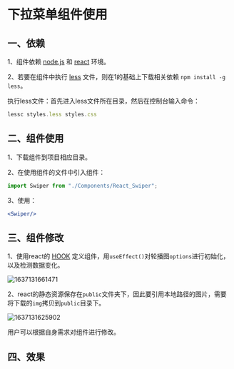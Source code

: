 # 下拉菜单组件使用

## 一、依赖

1、组件依赖 [node.js](http://nodejs.cn/learn) 和 [react](https://react.docschina.org/) 环境。

2、若要在组件中执行 [less](https://less.bootcss.com/) 文件，则在1的基础上下载相关依赖 `npm install -g less`。

执行less文件：首先进入less文件所在目录，然后在控制台输入命令：

```js
lessc styles.less styles.css
```

## 二、组件使用

1、下载组件到项目相应目录。

2、在使用组件的文件中引入组件：

```jsx
import Swiper from "./Components/React_Swiper";
```

3、使用：

```jsx
<Swiper/>
```

## 三、组件修改

1、使用react的 [HOOK](https://react.docschina.org/docs/hooks-intro.html) 定义组件，用`useEffect()`对轮播图`options`进行初始化，以及检测数据变化。

![1637131661471](C:\Users\27618\AppData\Roaming\Typora\typora-user-images\1637131661471.png)

2、react的静态资源保存在`public`文件夹下，因此要引用本地路径的图片，需要将下载的`img`拷贝到`public`目录下。

![1637131625902](C:\Users\27618\AppData\Roaming\Typora\typora-user-images\1637131625902.png)



用户可以根据自身需求对组件进行修改。

## 四、效果
